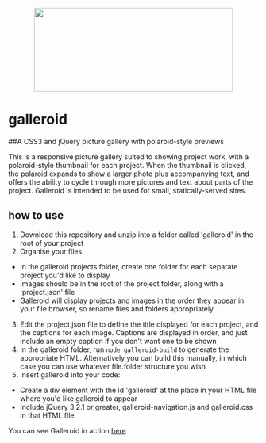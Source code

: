 <p align="center">
  <img width="400" height="169,64 " src="https://user-images.githubusercontent.com/40801473/43268704-3a1be308-90e9-11e8-8642-803d47c21335.png">
</p>


# galleroid
##A CSS3 and jQuery picture gallery with polaroid-style previews

This is a responsive picture gallery suited to showing project work, with a polaroid-style thumbnail for each project. When the thumbnail is clicked, the polaroid expands to show a larger photo plus accompanying text, and offers the ability to cycle through more pictures and text about parts of the project. Galleroid is intended to be used for small, statically-served sites.

## how to use
1. Download this repository and unzip into a folder called 'galleroid' in the root of your project
2. Organise your files:
  * In the galleroid projects folder, create one folder for each separate project you'd like to display
  * Images should be in the root of the project folder, along with a 'project.json' file
  * Galleroid will display projects and images in the order they appear in your file browser, so rename files and folders appropriately
3. Edit the project.json file to define the title displayed for each project, and the captions for each image. Captions are displayed in order, and just include an empty caption if you don't want one to be shown
4. In the galleroid folder, run `node galleroid-build` to generate the appropriate HTML. Alternatively you can build this manually, in which case you can use whatever file.folder structure you wish
4. Insert galleroid into your code:
  * Create a div element with the id 'galleroid' at the place in your HTML file where you'd like galleroid to appear
  * Include jQuery 3.2.1 or greater, galleroid-navigation.js and galleroid.css in that HTML file

You can see Galleroid in action [here](http://www.galleroid.feargusbrickley.com)
